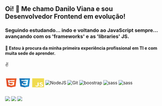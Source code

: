 ## Oi! 👋 Me chamo Danilo Viana e sou Desenvolvedor Frontend em evolução! 
### Seguindo estudando... indo e voltando ao JavaScript sempre... avançando com os 'frameworks' e as 'libraries' JS. 
#### 🤔 Estou à procura da minha primeira experiência profissional em TI e com muita sede de aprender. 

✌️

<div style="display: inline_block "><br>
    <img align="center" alt="HTML" height="30" width="40" src="https://raw.githubusercontent.com/devicons/devicon/master/icons/html5/html5-original.svg">
    <img align="center" alt="CSS" height="30" width="40" src="https://raw.githubusercontent.com/devicons/devicon/master/icons/css3/css3-original.svg">
    <img align="center" alt="Js" height="30" width="40" src="https://raw.githubusercontent.com/devicons/devicon/master/icons/javascript/javascript-plain.svg">
    <img align="center" alt="NodeJS" height="30" width="40" src="https://cdn.jsdelivr.net/gh/devicons/devicon/icons/nodejs/nodejs-plain.svg">
    <img align="center" alt="Git" height="30" width="40" src="https://icongr.am/devicon/git-original.svg?size=128&color=currentColor">
    <img align="center" alt="boostrap" height="30" width="40" src="https://upload.wikimedia.org/wikipedia/commons/thumb/b/b2/Bootstrap_logo.svg/2560px-Bootstrap_logo.svg.png">
    <img align="center" alt="sass" height="30" width="40" src="https://cdn-icons-png.flaticon.com/512/5968/5968358.png">
    <img align="center" alt="sass" height="30" width="40" src="https://upload.wikimedia.org/wikipedia/commons/thumb/a/a7/React-icon.svg/2300px-React-icon.svg.png">
</div>

##

<div>
    <a href="https://instagram.com/danilovianadev/ " target="_blank "><img src="https://img.shields.io/badge/-Instagram-%23E4405F?style=for-the-badge&logo=instagram&logoColor=white " target="_blank "></a>
    <a href="mailto:danilovviana@gmail.com "><img src="https://img.shields.io/badge/-Gmail-%23333?style=for-the-badge&logo=gmail&logoColor=white " target="_blank "></a>
    <a href="https://linkedin.com/in/danilovviana/ " target="_blank "><img src="https://img.shields.io/badge/-LinkedIn-%230077B5?style=for-the-badge&logo=linkedin&logoColor=white " target="_blank "></a>
</div>

<!--
**danilovviana/danilovviana** é um repositório ✨ importante pra mim_ ✨ porque este arquivo `README.md` aparece no meu perfil do Github e também no Linkedin.
